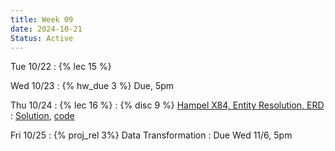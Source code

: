 ```yaml
---
title: Week 09
date: 2024-10-21
Status: Active
---
```


Tue 10/22
: {% lec 15 %}

Wed 10/23
: {% hw_due 3 %} Due, 5pm

Thu 10/24
: {% lec 16 %}
: {% disc 9 %} [Hampel X84, Entity Resolution, ERD](https://drive.google.com/file/d/1epK0uA5oBzOrOh1UZ8pntL5N7AFf_2zb/view?usp=sharing) 
  : [Solution](https://drive.google.com/file/d/1S-QPC5mPHdk0QbNEZtaBhP0nbOkB39CN/view?usp=sharing), [code](http://data101.datahub.berkeley.edu/hub/user-redirect/git-pull?repo=https%3A%2F%2Fgithub.com%2Fcal-data-eng%2Ffa24-materials&urlpath=tree%2Ffa24-materials%2Fdisc%2Fdisc08%2Fdisc08.ipynb&branch=main)

Fri 10/25
: {% proj_rel 3%} Data Transformation
  : Due Wed 11/6, 5pm
